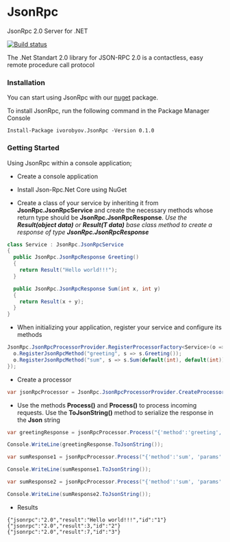 # JsonRpc
JsonRpc 2.0 Server for .NET

[![Build status](https://ci.appveyor.com/api/projects/status/bwj74ss7g2njhgdp/branch/master?svg=true)](https://ci.appveyor.com/project/ivorobyov/jsonrpc/branch/master)

The .Net Standart 2.0 library for JSON-RPC 2.0 is a contactless, easy remote procedure call protocol

### Installation

You can start using JsonRpc with our [nuget](https://www.nuget.org/packages/ivorobyov.JsonRpc/) package.

To install JsonRpc, run the following command in the Package Manager Console

```
Install-Package ivorobyov.JsonRpc -Version 0.1.0
```

### Getting Started

Using JsonRpc within a console application;

* Create a console application
* Install Json-Rpc.Net Core using NuGet

* Create a class of your service by inheriting it from **JsonRpc.JsonRpcService** and create the necessary methods whose return type should be **JsonRpc.JsonRpcResponse**. *Use the **Result(object data)** or **Result<T>(T data)** base class method to create a response of type **JsonRpc.JsonRpcResponse***

```c#
class Service : JsonRpc.JsonRpcService
{
  public JsonRpc.JsonRpcResponse Greeting()
  {
    return Result("Hello world!!!");
  }

  public JsonRpc.JsonRpcResponse Sum(int x, int y)
  {
    return Result(x + y);
  }
}
```



* When initializing your application, register your service and configure its methods

```c#
JsonRpc.JsonRpcProcessorProvider.RegisterProcessorFactory<Service>(o => {
  o.RegisterJsonRpcMethod("greeting", s => s.Greeting());
  o.RegisterJsonRpcMethod("sum", s => s.Sum(default(int), default(int)));
});
```

* Create a processor

```c#
var jsonRpcProcessor = JsonRpc.JsonRpcProcessorProvider.CreateProcessor<Service>();
```

* Use the methods **Process()** and **Process<TResult>()** to process incoming requests. Use the **ToJsonString()** method to serialize the response in the **Json** string

```c#
var greetingResponse = jsonRpcProcessor.Process("{'method':'greeting', 'id': 1}");

Console.WriteLine(greetingResponse.ToJsonString());

var sumResponse1 = jsonRpcProcessor.Process("{'method':'sum', 'params': [1,2], 'id': 2}");

Console.WriteLine(sumResponse1.ToJsonString());

var sumResponse2 = jsonRpcProcessor.Process("{'method':'sum', 'params': { 'x':3, 'y':4 }, 'id': 3}");

Console.WriteLine(sumResponse2.ToJsonString());
```

* Results 

```
{"jsonrpc":"2.0","result":"Hello world!!!","id":"1"}
{"jsonrpc":"2.0","result":3,"id":"2"}
{"jsonrpc":"2.0","result":7,"id":"3"}
```
